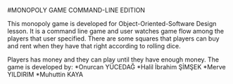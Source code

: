 #MONOPOLY GAME COMMAND-LINE EDITION

This monopoly game is developed for Object-Oriented-Software Design lesson. It is a command line game and user watches game flow among the players that user specified. There are some squares that players can buy and rent when they have that right according to rolling dice. 

Players has money and they can play until they have enough money. The game is developed by:
*Onurcan YÜCEDAĞ
*Halil İbrahim ŞİMŞEK
*Merve YILDIRIM
*Muhuttin KAYA
